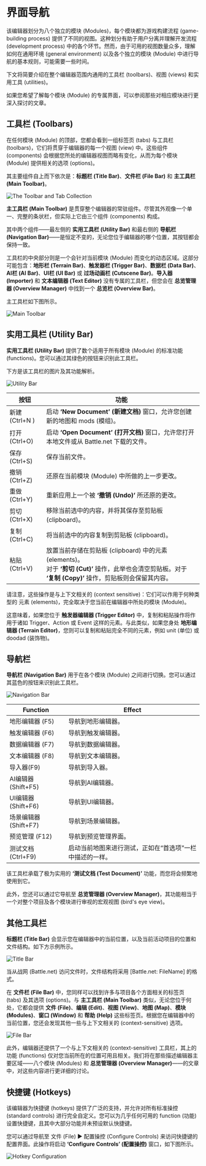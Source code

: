 # 界面导航

该编辑器划分为八个独立的模块 (Modules)，每个模块都为游戏构建流程 (game-building process) 提供了不同的视图。这种划分有助于用户分离并理解开发流程 (development process) 中的各个环节。然而，由于可用的视图数量众多，理解如何在通用环境 (general environment) 以及各个独立的模块 (Module) 中进行导航的基本规则，可能需要一些时间。

下文将简要介绍在整个编辑器范围内通用的工具栏 (toolbars)、视图 (views) 和实用工具 (utilities)。

如果您希望了解每个模块 (Module) 的专属界面，可以参阅那些对相应模块进行更深入探讨的文章。

## 工具栏 (Toolbars)

在任何模块 (Module) 的顶部，您都会看到一组标签页 (tabs) 与工具栏 (toolbars)，它们将贯穿于编辑器的每一个视图 (view) 中。这些组件 (components) 会根据您所处的编辑器视图而略有变化，从而为每个模块 (Module) 提供相关的选项 (options)。

其主要组件自上而下依次是：**标题栏 (Title Bar)**、**文件栏 (File Bar)** 和 **主工具栏 (Main Toolbar)**。

![The Toolbar and Tab Collection](./resources/003_Navigating_the_Interface01.png)

**主工具栏 (Main Toolbar)** 是贯穿整个编辑器的常驻组件。尽管其外观像一个单一、完整的条状栏，但实际上它由三个组件 (components) 构成。

其中两个组件——最左侧的 **实用工具栏 (Utility Bar)** 和最右侧的 **导航栏 (Navigation Bar)**——是恒定不变的，无论您位于编辑器的哪个位置，其按钮都会保持一致。

工具栏的中央部分则是一个会针对当前模块 (Module) 而变化的动态区域。这部分可能包含：**地形栏 (Terrain Bar)**、**触发器栏 (Trigger Bar)**、**数据栏 (Data Bar)**、**AI栏 (AI Bar)**、**UI栏 (UI Bar)** 或 **过场动画栏 (Cutscene Bar)**。**导入器 (Importer)** 和 **文本编辑器 (Text Editor)** 没有专属的工具栏，但您会在 **总览管理器 (Overview Manager)** 中找到一个 **总览栏 (Overview Bar)**。

主工具栏如下图所示。

![Main Toolbar](./resources/003_Navigating_the_Interface02.png)

## 实用工具栏 (Utility Bar)

**实用工具栏 (Utility Bar)** 提供了数个适用于所有模块 (Module) 的标准功能 (functions)。您可以通过其绿色的按钮来识别此工具栏。

下方是该工具栏的图片及其功能解析。

![Utility Bar](./resources/003_Navigating_the_Interface03.png)

| 按钮          | 功能                                                         |
| ------------- | ------------------------------------------------------------ |
| 新建(Ctrl+N ) | 启动 **‘New Document’ (新建文档)** 窗口，允许您创建新的地图和 mods (模组)。 |
| 打开 (Ctrl+O) | 启动 **‘Open Document’ (打开文档)** 窗口，允许您打开本地文件或从 Battle.net 下载的文件。 |
| 保存 (Ctrl+S) | 保存当前文件。                                               |
| 撤销 (Ctrl+Z) | 还原在当前模块 (Module) 中所做的上一步更改。                 |
| 重做 (Ctrl+Y) | 重新应用上一个被 **‘撤销 (Undo)’** 所还原的更改。            |
| 剪切 (Ctrl+X) | 移除当前选中的内容，并将其保存至剪贴板 (clipboard)。         |
| 复制 (Ctrl+C) | 将当前选中的内容复制到剪贴板 (clipboard)。                   |
| 粘贴(Ctrl+V)  | 放置当前存储在剪贴板 (clipboard) 中的元素 (elements)。<br/>对于 **‘剪切 (Cut)’** 操作，此举也会清空剪贴板。对于 **‘复制 (Copy)’** 操作，剪贴板则会保留其内容。 |

请注意，这些操作是与上下文相关的 (context sensitive)：它们可以作用于何种类型的 元素 (elements)，完全取决于您当前在编辑器中所处的模块 (Module)。

这意味着，如果您位于 **触发器编辑器 (Trigger Editor)** 中，复制和粘贴操作将作用于诸如 Trigger、Action 或 Event 这样的元素。与此类似，如果您身处 **地形编辑器 (Terrain Editor)**，您则可以复制和粘贴完全不同的元素，例如 unit (单位) 或 doodad (装饰物)。

## 导航栏

**导航栏 (Navigation Bar)** 用于在各个模块 (Module) 之间进行切换。您可以通过其蓝色的按钮来识别此工具栏。

![Navigation Bar](./resources/003_Navigating_the_Interface04.png)

| Function              | Effect                                                   |
| --------------------- | -------------------------------------------------------- |
| 地形编辑器 (F5)       | 导航到地形编辑器。                                       |
| 触发编辑器 (F6)       | 导航到触发编辑器。                                       |
| 数据编辑器 (F7)       | 导航到数据编辑器。                                       |
| 文本编辑器 (F8)       | 导航到文本编辑器。                                       |
| 导入器(F9)            | 导航到导入器。                                           |
| AI编辑器 (Shift+F5)   | 导航到AI编辑器。                                         |
| UI编辑器 (Shift+F6)   | 导航到UI编辑器。                                         |
| 场景编辑器 (Shift+F7) | 导航到场景编辑器。                                       |
| 预览管理 (F12)        | 导航到预览管理界面。                                     |
| 测试文档 (Ctrl+F9)    | 启动当前地图来进行测试，正如在“首选项”一栏中描述的一样。 |

该工具栏承载了极为实用的 **‘测试文档 (Test Document)’** 功能，而您将会频繁地使用到它。

此外，您还可以通过它导航至 **总览管理器 (Overview Manager)**，其功能相当于一个对整个项目及各个模块进行审视的宏观视图 (bird's eye view)。

## 其他工具栏

**标题栏 (Title Bar)** 会显示您在编辑器中的当前位置，以及当前活动项目的位置和文件结构。如下方示例所示。

![Title Bar](./resources/003_Navigating_the_Interface05.png)

当从战网 (Battle.net) 访问文件时，文件结构将采用 [Battle.net: FileName] 的格式。

在 **文件栏 (File Bar)** 中，您同样可以找到许多与项目各个方面相关的标签页 (tabs) 及其选项 (options)。与 **主工具栏 (Main Toolbar)** 类似，无论您位于何处，它都会提供 **文件 (File)**、**编辑 (Edit)**、**视图 (View)**、**地图 (Map)**、**模块 (Modules)**、**窗口 (Window)** 和 **帮助 (Help)** 这些标签页。根据您在编辑器中的当前位置，您还会发现其他一些与上下文相关的 (context-sensitive) 选项。

![File Bar](./resources/003_Navigating_the_Interface06.png)

此外，编辑器还提供了一个与上下文相关的 (context-sensitive) 工具栏，其上的功能 (functions) 仅对您当前所在的位置可用且相关。我们将在那些描述编辑器主要区域——八个模块 (Modules) 和 **总览管理器 (Overview Manager)**——的文章中，对这些内容进行更详细的讨论。

## 快捷键 (Hotkeys)

该编辑器为快捷键 (hotkeys) 提供了广泛的支持，并允许对所有标准操控 (standard controls) 进行完全自定义。您可以为几乎任何可用的 function (功能) 设置快捷键，且其中大部分功能并未预设默认快捷键。

您可以通过导航至 文件 (File) ▶︎ 配置操控 (Configure Controls) 来访问快捷键的配置界面。此操作将启动 **‘Configure Controls’ (配置操控)** 窗口，如下图所示。

![Hotkey Configuration](./resources/003_Navigating_the_Interface07.png)

